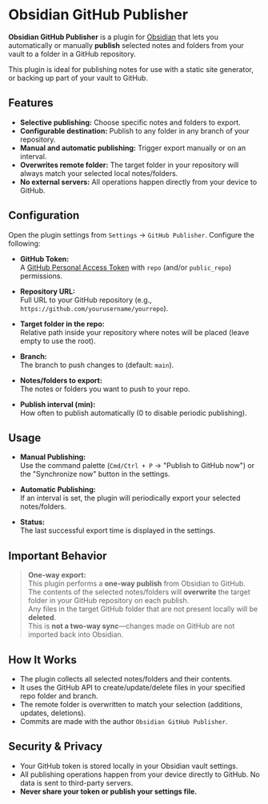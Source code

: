 # Obsidian GitHub Publisher

**Obsidian GitHub Publisher** is a plugin for [Obsidian](https://obsidian.md/) that lets you automatically or manually **publish** selected notes and folders from your vault to a folder in a GitHub repository.

This plugin is ideal for publishing notes for use with a static site generator, or backing up part of your vault to GitHub.

## Features

- **Selective publishing:** Choose specific notes and folders to export.
- **Configurable destination:** Publish to any folder in any branch of your repository.
- **Manual and automatic publishing:** Trigger export manually or on an interval.
- **Overwrites remote folder:** The target folder in your repository will always match your selected local notes/folders.
- **No external servers:** All operations happen directly from your device to GitHub.

## Configuration

Open the plugin settings from `Settings` → `GitHub Publisher`. Configure the following:

- **GitHub Token:**  
  A [GitHub Personal Access Token](https://github.com/settings/tokens) with `repo` (and/or `public_repo`) permissions.

- **Repository URL:**  
  Full URL to your GitHub repository (e.g., `https://github.com/yourusername/yourrepo`).

- **Target folder in the repo:**  
  Relative path inside your repository where notes will be placed (leave empty to use the root).

- **Branch:**  
  The branch to push changes to (default: `main`).

- **Notes/folders to export:**  
  The notes or folders you want to push to your repo.

- **Publish interval (min):**  
  How often to publish automatically (0 to disable periodic publishing).

## Usage

- **Manual Publishing:**  
  Use the command palette (`Cmd/Ctrl + P` → "Publish to GitHub now") or the "Synchronize now" button in the settings.

- **Automatic Publishing:**  
  If an interval is set, the plugin will periodically export your selected notes/folders.

- **Status:**  
  The last successful export time is displayed in the settings.

## Important Behavior

> **One-way export:**  
> This plugin performs a **one-way publish** from Obsidian to GitHub.  
> The contents of the selected notes/folders will **overwrite** the target folder in your GitHub repository on each publish.  
> Any files in the target GitHub folder that are not present locally will be **deleted**.  
> This is **not a two-way sync**—changes made on GitHub are not imported back into Obsidian.

## How It Works

- The plugin collects all selected notes/folders and their contents.
- It uses the GitHub API to create/update/delete files in your specified repo folder and branch.
- The remote folder is overwritten to match your selection (additions, updates, deletions).
- Commits are made with the author `Obsidian GitHub Publisher`.

## Security & Privacy

- Your GitHub token is stored locally in your Obsidian vault settings.
- All publishing operations happen from your device directly to GitHub. No data is sent to third-party servers.
- **Never share your token or publish your settings file.**
